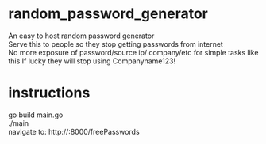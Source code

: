 # random_password_generator
An easy to host random password generator   
Serve this to people so they stop getting passwords from internet  
No more exposure of password/source ip/ company/etc for simple tasks like this
If lucky they will stop using Companyname123!  

# instructions  
go build main.go  
./main  
navigate to: http://<ip>:8000/freePasswords  
